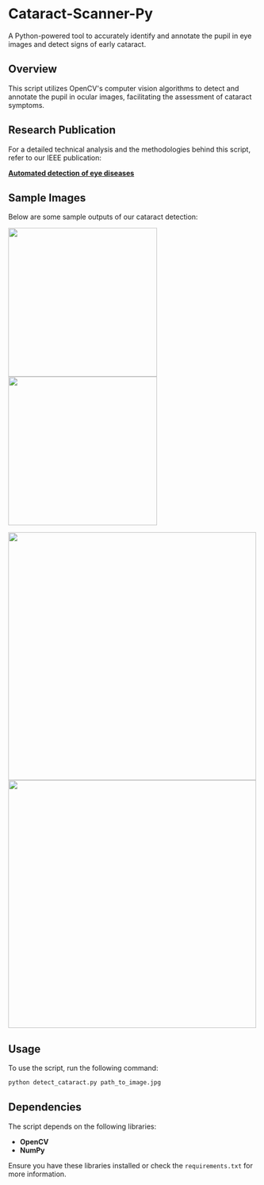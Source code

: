 # Cataract-Scanner-Py

A Python-powered tool to accurately identify and annotate the pupil in eye images and detect signs of early cataract.

## Overview

This script utilizes OpenCV's computer vision algorithms to detect and annotate the pupil in ocular images, facilitating the assessment of cataract symptoms.

## Research Publication

For a detailed technical analysis and the methodologies behind this script, refer to our IEEE publication:

[**Automated detection of eye diseases**](https://ieeexplore.ieee.org/document/7566355)


## Sample Images

Below are some sample outputs of our cataract detection:

 <img src="images/sample.jpg" width="300">  <img src="images/sample2.jpg" width="300"> 

 <img src="images/sample4.png" width="500">  <img src="images/sample5.png" width="500"> 



<!-- Add more as needed: ![Sample n](images/samplen.jpg) -->

## Usage

To use the script, run the following command:

```bash
python detect_cataract.py path_to_image.jpg
```

## Dependencies

The script depends on the following libraries:

- **OpenCV**
- **NumPy**

Ensure you have these libraries installed or check the `requirements.txt` for more information.
